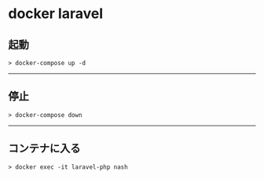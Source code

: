 # docker laravel

## 起動

```command
> docker-compose up -d
```

---

## 停止

```command
> docker-compose down
```

---

## コンテナに入る

```command
> docker exec -it laravel-php nash
```
